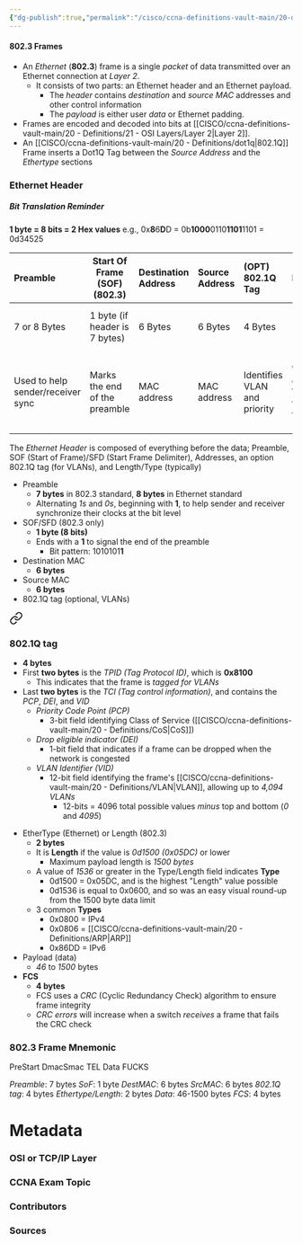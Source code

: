 ```yaml
---
{"dg-publish":true,"permalink":"/cisco/ccna-definitions-vault-main/20-definitions/802-3-frames/","tags":["defs_ccna"]}
---
```


#### 802.3 Frames
- An *Ethernet* (**802.3**) frame is a single *packet* of data transmitted over an Ethernet connection at *Layer 2*. 
	- It consists of two parts: an Ethernet header and an Ethernet payload.
		- The *header* contains *destination* and *source* *MAC* addresses and other control information
		- The *payload* is either user *data* or Ethernet padding.
- Frames are encoded and decoded into bits at [[CISCO/ccna-definitions-vault-main/20 - Definitions/21 - OSI Layers/Layer 2\|Layer 2]].
- An [[CISCO/ccna-definitions-vault-main/20 - Definitions/dot1q\|802.1Q]] Frame inserts a Dot1Q Tag between the *Source Address* and the *Ethertype* sections

### Ethernet Header
##### Bit Translation Reminder
**1 byte = 8 bits = 2 Hex values**
e.g., 0x**8**6**D**D = 0b**1000**0110**1101**1101 = 0d34525

| Preamble                          | Start Of Frame (SOF) (802.3) | Destination Address | Source Address | (OPT) 802.1Q Tag             | Length/Ethertype                                                   | Data                    | FCS                                                    |
|:--------------------------------- | ----------------------------------- |:------------------- |:-------------- |:---------------------------- |:------------------------------------------------------------------ |:----------------------- |:------------------------------------------------------ |
| 7 or 8 Bytes                      | 1 byte  (if header is 7 bytes)      | 6 Bytes             | 6 Bytes        | 4 Bytes                      | 2 Bytes                                                            | Variable; 46-1500 bytes | 4 Bytes                                                |
| Used to help sender/receiver sync | Marks the end of the preamble       | MAC address         | MAC address    | Identifies VLAN and priority | What's encapsulated, IP Version (0x0800 for IPv4, 0x86DD for IPv6) | ---                     | Frame Check Sequence; ensures frames are not corrupted |

The *Ethernet Header* is composed of everything before the data; Preamble, SOF (Start of Frame)/SFD (Start Frame Delimiter), Addresses, an option 802.1Q tag (for VLANs), and Length/Type (typically)

- Preamble
	- **7 bytes** in 802.3 standard, **8 bytes** in Ethernet standard
	- Alternating *1s* and *0s*, beginning with **1**, to help sender and receiver synchronize their clocks at the bit level
- SOF/SFD (802.3 only)
	- **1 byte (8 bits)**
	- Ends with a **1** to signal the end of the preamble
		- Bit pattern: 1010101**1**
- Destination MAC
	- **6 bytes**
- Source MAC
	- **6 bytes**
- 802.1Q tag (optional, VLANs)
<div class="transclusion internal-embed is-loaded"><a class="markdown-embed-link" href="/cisco/ccna-definitions-vault-main/20-definitions/dot1q/#802-1-q-tag" aria-label="Open link"><svg xmlns="http://www.w3.org/2000/svg" width="24" height="24" viewBox="0 0 24 24" fill="none" stroke="currentColor" stroke-width="2" stroke-linecap="round" stroke-linejoin="round" class="svg-icon lucide-link"><path d="M10 13a5 5 0 0 0 7.54.54l3-3a5 5 0 0 0-7.07-7.07l-1.72 1.71"></path><path d="M14 11a5 5 0 0 0-7.54-.54l-3 3a5 5 0 0 0 7.07 7.07l1.71-1.71"></path></svg></a><div class="markdown-embed">



### 802.1Q tag
- **4 bytes**
- First **two bytes** is the *TPID (Tag Protocol ID)*, which is **0x8100**
	- This indicates that the frame is *tagged for VLANs*
- Last **two bytes** is the *TCI (Tag control information)*, and contains the *PCP*, *DEI*, and *VID*
	- *Priority Code Point (PCP)*
		- 3-bit field identifying Class of Service ([[CISCO/ccna-definitions-vault-main/20 - Definitions/CoS\|CoS]])
	- *Drop eligible indicator (DEI)*
		- 1-bit field that indicates if a frame can be dropped when the network is congested
	- *VLAN Identifier (VID)*
		- 12-bit field identifying the frame's [[CISCO/ccna-definitions-vault-main/20 - Definitions/VLAN\|VLAN]], allowing up to *4,094 VLANs*
			- 12-bits = 4096 total possible values *minus* top and bottom (*0* and *4095*)


</div></div>

- EtherType (Ethernet) or Length (802.3)
	- **2 bytes**
	- It is **Length** if the value is *0d1500 (0x05DC)* or lower
		- Maximum payload length is *1500 bytes*
	- A value of *1536* or greater in the Type/Length field indicates **Type**
		- 0d1500 = 0x05DC, and is the highest "Length" value possible
		- 0d1536 is equal to 0x0600, and so was an easy visual round-up from the 1500 byte data limit
	- 3 common **Types**
		- 0x0800 = IPv4
		- 0x0806 = [[CISCO/ccna-definitions-vault-main/20 - Definitions/ARP\|ARP]]
		- 0x86DD = IPv6
- Payload (data)
	- *46* to *1500* bytes
- **FCS**
	- **4 bytes**
	- FCS uses a *CRC* (Cyclic Redundancy Check) algorithm to ensure frame integrity
	- *CRC errors* will increase when a switch *receives* a frame that fails the CRC check



### 802.3 Frame Mnemonic

PreStart DmacSmac TEL Data FUCKS

*Preamble*: 7 bytes
*SoF*: 1 byte
*DestMAC*: 6 bytes
*SrcMAC*: 6 bytes
*802.1Q tag*: 4 bytes
*Ethertype/Length*: 2 bytes
*Data*: 46-1500 bytes
*FCS*: 4 bytes



# Metadata
### OSI or TCP/IP Layer

### CCNA Exam Topic

### Contributors

### Sources
